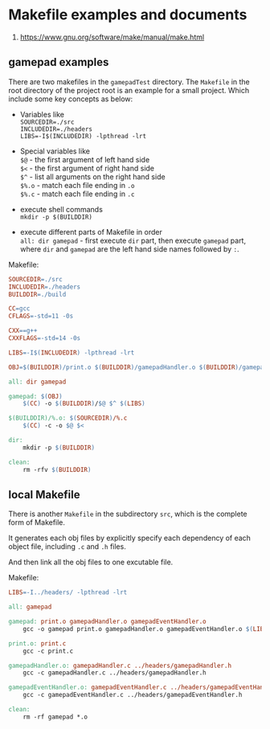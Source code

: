# Makefile examples and documents

1. https://www.gnu.org/software/make/manual/make.html

## gamepad examples

There are two makefiles in the `gamepadTest` directory.
The `Makefile` in the root directory of the project root is an example for a small project. Which include some key concepts as below:

- Variables like   
	`SOURCEDIR=./src`  
	`INCLUDEDIR=./headers`  
	`LIBS=-I$(INCLUDEDIR) -lpthread -lrt`
	
- Special variables like  
  `$@` - the first argument of left hand side  
  `$<` - the first argument of right hand side  
  `$^` - list all arguments on the right hand side  
  `$%.o` - match each file ending in `.o`  
  `$%.c` - match each file ending in `.c`  
  
- execute shell commands  
	`mkdir -p $(BUILDDIR)`
	
- execute different parts of Makefile in order   
  `all: dir gamepad` - first execute `dir` part, then execute `gamepad` part, where `dir` and `gamepad` are the left hand side names followed by `:`.

Makefile:

```makefile
SOURCEDIR=./src
INCLUDEDIR=./headers
BUILDDIR=./build

CC=gcc
CFLAGS=-std=11 -0s

CXX==g++
CXXFLAGS=-std=14 -0s

LIBS=-I$(INCLUDEDIR) -lpthread -lrt

OBJ=$(BUILDDIR)/print.o $(BUILDDIR)/gamepadHandler.o $(BUILDDIR)/gamepadEventHandler.o

all: dir gamepad

gamepad: $(OBJ)
	$(CC) -o $(BUILDDIR)/$@ $^ $(LIBS)

$(BUILDDIR)/%.o: $(SOURCEDIR)/%.c
	$(CC) -c -o $@ $<

dir:
	mkdir -p $(BUILDDIR)

clean:
	rm -rfv $(BUILDDIR) 
```

## local Makefile

There is another `Makefile` in the subdirectory `src`, which is the complete form of Makefile.

It generates each obj files by explicitly specify each dependency of each object file, including `.c` and `.h` files.

And then link all the obj files to one excutable file.

Makefile:

```Makefile
LIBS=-I../headers/ -lpthread -lrt

all: gamepad

gamepad: print.o gamepadHandler.o gamepadEventHandler.o
	gcc -o gamepad print.o gamepadHandler.o gamepadEventHandler.o $(LIBS)

print.o: print.c
	gcc -c print.c

gamepadHandler.o: gamepadHandler.c ../headers/gamepadHandler.h
	gcc -c gamepadHandler.c ../headers/gamepadHandler.h

gamepadEventHandler.o: gamepadEventHandler.c ../headers/gamepadEventHandler.h
	gcc -c gamepadEventHandler.c ../headers/gamepadEventHandler.h

clean:
	rm -rf gamepad *.o
```